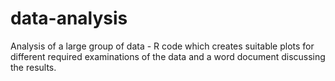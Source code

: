 # data-analysis
Analysis of a large group of data - R code which creates suitable plots for different required examinations of the data and a word document discussing the results.
